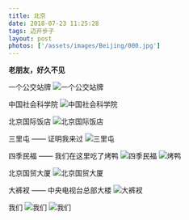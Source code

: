 ```yaml
---
title: 北京
date: 2018-07-23 11:25:28
tags: 迈开步子
layout: post
photos: ['/assets/images/Beijing/000.jpg']
---
```

**老朋友，好久不见**

一个公交站牌
![](/assets/images/Beijing/001.jpg "一个公交站牌")

中国社会科学院
![](/assets/images/Beijing/002.jpg "中国社会科学院")

北京国际饭店
![](/assets/images/Beijing/003.jpg "北京国际饭店")

三里屯 —— 证明我来过
![](/assets/images/Beijing/004.jpg "三里屯")

四季民福 —— 我们在这里吃了烤鸭
![](/assets/images/Beijing/005.jpg "四季民福")
![](/assets/images/Beijing/006.jpg "烤鸭")

北京国贸大厦
![](/assets/images/Beijing/007.jpg "北京国贸大厦")

大裤衩 —— 中央电视台总部大楼
![](/assets/images/Beijing/008.jpg "大裤衩")

我们
![](/assets/images/Beijing/020.jpg "我们")
![](/assets/images/Beijing/021.jpg "我们")